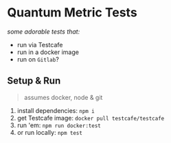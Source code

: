 # Quantum Metric Tests
_some adorable tests that:_

- run via Testcafe
- run in a docker image
- run on `Gitlab`?

## Setup & Run
> assumes docker, node & git

1. install dependencies: `npm i`
1. get Testcafe image: `docker pull testcafe/testcafe`
1. run 'em: `npm run docker:test`
1. or run locally: `npm test`

